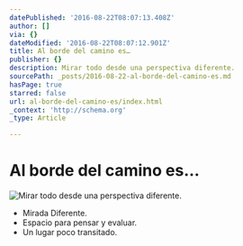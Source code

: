 ```yaml
---
datePublished: '2016-08-22T08:07:13.408Z'
author: []
via: {}
dateModified: '2016-08-22T08:07:12.901Z'
title: Al borde del camino es…
publisher: {}
description: Mirar todo desde una perspectiva diferente.
sourcePath: _posts/2016-08-22-al-borde-del-camino-es.md
hasPage: true
starred: false
url: al-borde-del-camino-es/index.html
_context: 'http://schema.org'
_type: Article

---
```

# Al borde del camino es...
![Mirar todo desde una perspectiva diferente.](https://the-grid-user-content.s3-us-west-2.amazonaws.com/7e146af5-adf9-40b1-b02f-67023aca22c6.jpg)

* Mirada Diferente.
* Espacio para pensar y evaluar.
* Un lugar poco transitado.